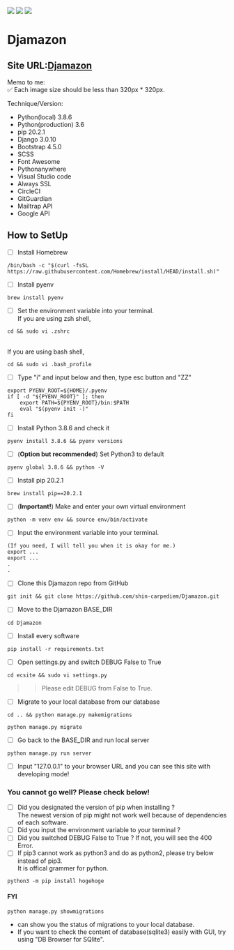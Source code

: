 <img src="https://img.shields.io/badge/-Django-092E20.svg?logo=django&style=flat"> <img src="https://img.shields.io/badge/-Bootstrap-563D7C.svg?logo=bootstrap&style=flat"> <img src="https://img.shields.io/badge/-Linux-6C6694.svg?logo=linux&style=flat">

# Djamazon

## Site URL:[Djamazon](https://shinac.pythonanywhere.com/)

Memo to me:\
✅ Each image size should be less than 320px \* 320px.

Technique/Version:

- Python(local) 3.8.6
- Python(production) 3.6
- pip 20.2.1
- Django 3.0.10
- Bootstrap 4.5.0
- SCSS
- Font Awesome
- Pythonanywhere
- Visual Studio code
- Always SSL
- CircleCI
- GitGuardian
- Mailtrap API
- Google API

## How to SetUp

- [ ] Install Homebrew

```
/bin/bash -c "$(curl -fsSL https://raw.githubusercontent.com/Homebrew/install/HEAD/install.sh)"
```

- [ ] Install pyenv

```
brew install pyenv
```

- [ ] Set the environment variable into your terminal.\
       If you are using zsh shell,

```
cd && sudo vi .zshrc
```

\
 If you are using bash shell,

```
cd && sudo vi .bash_profile
```

- [ ] Type "i" and input below and then, type esc button and "ZZ"

```
export PYENV_ROOT=${HOME}/.pyenv
if [ -d "${PYENV_ROOT}" ]; then
    export PATH=${PYENV_ROOT}/bin:$PATH
    eval "$(pyenv init -)"
fi
```

- [ ] Install Python 3.8.6 and check it

```
pyenv install 3.8.6 && pyenv versions
```

- [ ] \(**Option but recommended**) Set Python3 to default

```
pyenv global 3.8.6 && python -V
```

- [ ] Install pip 20.2.1

```
brew install pip==20.2.1
```

- [ ] \(**Important!**) Make and enter your own virtual environment

```
python -m venv env && source env/bin/activate
```

- [ ] Input the environment variable into your terminal.

```
(If you need, I will tell you when it is okay for me.)
export ...
export ...
.
.
```

- [ ] Clone this Djamazon repo from GitHub

```
git init && git clone https://github.com/shin-carpediem/Djamazon.git
```

- [ ] Move to the Djamazon BASE_DIR

```
cd Djamazon
```

- [ ] Install every software

```
pip install -r requirements.txt
```

- [ ] Open settings.py and switch DEBUG False to True

```
cd ecsite && sudo vi settings.py
```

> > Please edit DEBUG from False to True.

- [ ] Migrate to your local database from our database

```
cd .. && python manage.py makemigrations
```

```
python manage.py migrate
```

- [ ] Go back to the BASE_DIR and run local server

```
python manage.py run server
```

- [ ] Input "127.0.0.1" to your browser URL and you can see this site with developing mode!

### You cannot go well? Please check below!

- [ ] Did you designated the version of pip when installing ?\
       The newest version of pip might not work well because of dependencies of each software.
- [ ] Did you input the environment variable to your terminal ?
- [ ] Did you switched DEBUG False to True ? If not, you will see the 400 Error.
- [ ] If pip3 cannot work as python3 and do as python2, please try below instead of pip3.\
       It is offical grammer for python.

```
python3 -m pip install hogehoge
```

#### FYI

```
python manage.py showmigrations
```

- can show you the status of migrations to your local database.
- If you want to check the content of database(sqlite3) easily with GUI, try using "DB Browser for SQlite".
